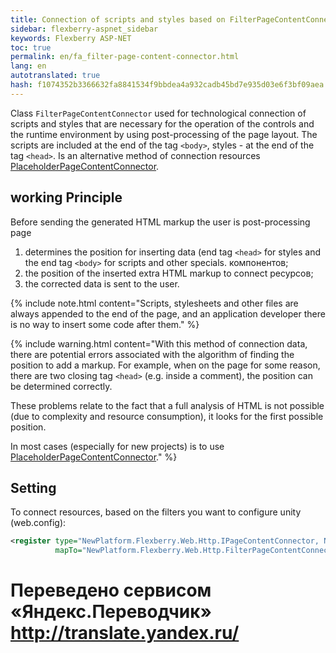 ```yaml
--- 
title: Connection of scripts and styles based on FilterPageContentConnector 
sidebar: flexberry-aspnet_sidebar 
keywords: Flexberry ASP-NET 
toc: true 
permalink: en/fa_filter-page-content-connector.html 
lang: en 
autotranslated: true 
hash: f1074352b3366632fa8841534f9bbdea4a932cadb45bd7e935d03e6f3bf09aea 
--- 
```


Class `FilterPageContentConnector` used for technological connection of scripts and styles that are necessary for the operation of the controls and the runtime environment by using post-processing of the page layout. The scripts are included at the end of the tag `<body>`, styles - at the end of the tag `<head>`. 
Is an alternative method of connection resources [PlaceholderPageContentConnector](fa_placeholder-page-content-connector.html). 

## working Principle 

Before sending the generated HTML markup the user is post-processing page 

1. determines the position for inserting data (end tag `<head>` for styles and the end tag `<body>` for scripts and other specials. компонентов; 
2. the position of the inserted extra HTML markup to connect ресурсов; 
3. the corrected data is sent to the user. 

{% include note.html content="Scripts, stylesheets and other files are always appended to the end of the page, and an application developer there is no way to insert some code after them." %} 

{% include warning.html content="With this method of connection data, there are potential errors associated with the algorithm of finding the position to add a markup. For example, when on the page for some reason, there are two closing tag `<head>` (e.g. inside a comment), the position can be determined correctly. 

These problems relate to the fact that a full analysis of HTML is not possible (due to complexity and resource consumption), it looks for the first possible position. 

In most cases (especially for new projects) is to use [PlaceholderPageContentConnector](fa_placeholder-page-content-connector.html)." %} 

## Setting 

To connect resources, based on the filters you want to configure unity (web.config): 

```xml
<register type="NewPlatform.Flexberry.Web.Http.IPageContentConnector, NewPlatform.Flexberry.Web.Http"
          mapTo="NewPlatform.Flexberry.Web.Http.FilterPageContentConnector, NewPlatform.Flexberry.Web.Http" />
``` 



 # Переведено сервисом «Яндекс.Переводчик» http://translate.yandex.ru/